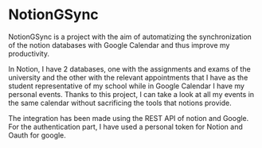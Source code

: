 # NotionGSync

NotionGSync is a project with the aim of automatizing the synchronization of the notion databases with Google Calendar and thus improve my productivity.

In Notion, I have 2 databases, one with the assignments and exams of the university and the other with the relevant appointments that I have as the student representative of my school while in Google Calendar I have my personal events. 
Thanks to this project, I can take a look at all my events in the same calendar without sacrificing the tools that notions provide.

The integration has been made using the REST API of notion and Google. For the authentication part, I have used a personal token for Notion and Oauth for google.

